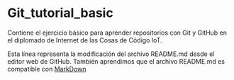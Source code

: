 # Git_tutorial_basic
Contiene el ejercicio básico para aprender repositorios con Git y GitHub en el diplomado de Internet de las Cosas de Código IoT.

Esta línea representa la modificación del archivo README.md desde el editor web de GitHub.
También aprendimos que el archivo README.md es compatible con [MarkDown](https://stackedit.io/)
